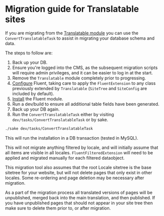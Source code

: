 # Migration guide for Translatable sites

If you are migrating from the [Translatable module](https://github.com/silverstripe/silverstripe-translatable) you
can use the `ConvertTranslatableTask` to assist in migrating your database schema and data.

The steps to follow are:

1. Back up your DB.
2. Ensure you're logged into the CMS, as the subsequent migration scripts will require admin privileges, and it can
   be easier to log in at the start.
3. Remove the `Translatable` module completely prior to progressing.
4. [Configure](configuration.md) Fluent, taking care to apply the `FluentExtension` to any class previously extended
   by `Translatable` (`SiteTree` and `SiteConfig` are included by default).
5. [Install](installation.md) the Fluent module.
6. Run a dev/build to ensure all additional table fields have been generated.
7. Back up your DB again.
8. Run the `ConvertTranslatableTask` either by visiting `dev/tasks/ConvertTranslatableTask` or by sake.

```bash
./sake dev/tasks/ConvertTranslatableTask
```

This will run the installation in a DB transaction (tested in MySQL).

This will not migrate anything filtered by locale, and will initially assume that all items are visible in all locales.
`FluentFilteredExtension` will need to be applied and migrated manually for each filtered dataobject.

This migration tool also assumes that the root Locale sitetree is the base sitetree for your website, but will not
delete pages that only exist in other locales. Some re-ordering and page deletion may be necessary after migration.

As a part of the migration process all translated versions of pages will be unpublished, merged back into the main
translation, and then published. If you have unpublished pages that should not appear in your site tree then make sure
to delete them prior to, or after migration.
